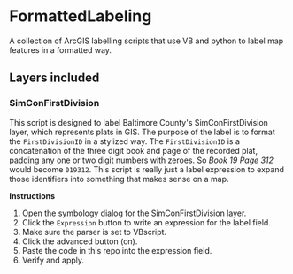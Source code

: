 FormattedLabeling
================

A collection of ArcGIS labelling scripts that use VB and python to label map features in a formatted way.

## Layers included

### SimConFirstDivision

This script is designed to label Baltimore County's SimConFirstDivision layer, which represents plats in GIS. The purpose of the label is to format the `FirstDivisionID` in a stylized way. The `FirstDivisionID` is a concatenation of the three digit book and page of the recorded plat, padding any one or two digit numbers with zeroes. So *Book 19 Page 312* would become `019312`. This script is really just a label expression to expand those identifiers into something that makes sense on a map.

**Instructions**

1. Open the symbology dialog for the SimConFirstDivision layer.
2. Click the `Expression` button to write an expression for the label field.
3. Make sure the parser is set to VBscript.
4. Click the advanced button (on).
5. Paste the code in this repo into the expression field.
6. Verify and apply.